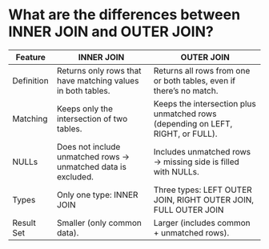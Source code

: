 # What are the differences between INNER JOIN and OUTER JOIN?

| Feature     | INNER JOIN                                           | OUTER JOIN                                                                 |
|-------------|------------------------------------------------------|----------------------------------------------------------------------------|
| Definition  | Returns only rows that have matching values in both tables. | Returns all rows from one or both tables, even if there’s no match.        |
| Matching    | Keeps only the intersection of two tables.           | Keeps the intersection plus unmatched rows (depending on LEFT, RIGHT, or FULL). |
| NULLs       | Does not include unmatched rows → unmatched data is excluded. | Includes unmatched rows → missing side is filled with NULLs.               |
| Types       | Only one type: INNER JOIN                            | Three types: LEFT OUTER JOIN, RIGHT OUTER JOIN, FULL OUTER JOIN            |
| Result Set  | Smaller (only common data).                          | Larger (includes common + unmatched rows).                                 |
